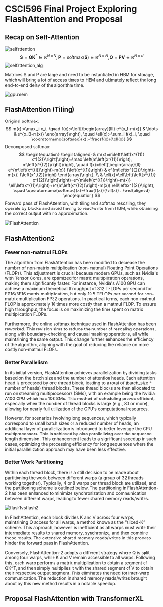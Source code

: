 

# CSCI596 Final Project Exploring FlashAttention and Proposal

## Recap on Self-Attention 

![selfattention](/Users/shichengwen/Documents/USC/CSCI596/Project/selfattention.png)
$$
\textbf{S} = \textbf{QK}^T\in\mathbb{R}^{N\times N}, \textbf{P} = \text{softmax}(\textbf{S})\in \mathbb{R}^{N\times N}, \textbf{O} = \textbf{PV}\in \mathbb{R}^{N\times d}
$$
![selfattention_alg](/Users/shichengwen/Documents/USC/CSCI596/Project/selfattention_alg.png)

Matrices S and P are large and need to be instantiated in HBM for storage, which will bring a lot of access times to HBM and ultimately reflect the long end-to-end delay of the algorithm time.

![gpumem](/Users/shichengwen/Documents/USC/CSCI596/Project/gpumem.png)







## FlashAttention (Tiling)

Original softmax:
$$
m(x):=\max _i x_i, \quad f(x):=\left[\begin{array}{lll}
e^{x_1-m(x)} & \ldots & e^{x_B-m(x)}
\end{array}\right], \quad \ell(x):=\sum_i f(x)_i, \quad \operatorname{softmax}(x):=\frac{f(x)}{\ell(x)}
$$
Decomposed softmax:
$$
\begin{equation}
\begin{aligned}
& m(x)=m\left(\left[x^{(1)} x^{(2)}\right]\right)=\max \left(m\left(x^{(1)}\right), m\left(x^{(2)}\right)\right), \quad f(x)=\left[\begin{array}{ll}
e^{m\left(x^{(1)}\right)-m(x)} f\left(x^{(1)}\right) & e^{m\left(x^{(2)}\right)-m(x)} f\left(x^{(2)}\right)
\end{array}\right], \\
& \ell(x)=\ell\left(\left[x^{(1)} x^{(2)}\right]\right)=e^{m\left(x^{(1)}\right)-m(x)} \ell\left(x^{(1)}\right)+e^{m\left(x^{(2)}\right)-m(x)} \ell\left(x^{(2)}\right), \quad \operatorname{softmax}(x)=\frac{f(x)}{\ell(x)} .
\end{aligned}
\end{equation}
$$
Forward pass of FlashAttention, with tiling and softmax rescaling, they operate by blocks and avoid having to read/write from HBM, while obtaining the correct output with no approximation.

![FlashAttention](/Users/shichengwen/Documents/USC/CSCI596/Project/FlashAttention.png)

## FlashAttention2

### Fewer non-matmul FLOPs

The algorithm from FlashAttention has been modified to decrease the number of non-matrix multiplication (non-matmul) Floating Point Operations (FLOPs). This adjustment is crucial because modern GPUs, such as Nvidia's with Tensor Cores, are optimized for matrix multiplication operations, making them significantly faster. For instance, Nvidia's A100 GPU can achieve a maximum theoretical throughput of 312 TFLOPs per second for FP16/BF16 matrix multiplication, but only 19.5 TFLOPs per second for non-matrix multiplication FP32 operations. In practical terms, each non-matmul FLOP is approximately 16 times more costly than a matmul FLOP. To ensure high throughput, the focus is on maximizing the time spent on matrix multiplication FLOPs.

Furthermore, the online softmax technique used in FlashAttention has been reworked. This revision aims to reduce the number of rescaling operations, along with boundary-checking and causal masking operations, all while maintaining the same output. This change further enhances the efficiency of the algorithm, aligning with the goal of reducing the reliance on more costly non-matmul FLOPs.

### Better Parallelism

In its initial version, FlashAttention achieves parallelization by dividing tasks based on the batch size and the number of attention heads. Each attention head is processed by one thread block, leading to a total of (batch_size * number of heads) thread blocks. These thread blocks are then allocated to run on streaming multiprocessors (SMs), with an example being the Nvidia A100 GPU which has 108 SMs. This method of scheduling proves efficient, especially when the number of thread blocks is large (e.g., 80 or more), allowing for nearly full utilization of the GPU's computational resources.

However, for scenarios involving long sequences, which typically correspond to small batch sizes or a reduced number of heads, an additional layer of parallelization is introduced to better leverage the GPU multiprocessors. This is achieved by also parallelizing over the sequence length dimension. This enhancement leads to a significant speedup in such cases, optimizing the processing efficiency for long sequences where the initial parallelization approach may have been less effective.

### Better Work Partitioning

Within each thread block, there is a still decision to be made about partitioning the work between different warps (a group of 32 threads working together). Typically, 4 or 8 warps per thread block are utilized, and the partitioning scheme is outlined below. The partitioning in FlashAttention-2 has been enhanced to minimize synchronization and communication between different warps, leading to fewer shared memory reads/writes.

![flash1vsflash2](/Users/shichengwen/Documents/USC/CSCI596/Project/flash1vsflash2.png)

In FlashAttention, each block divides K and V across four warps, maintaining Q access for all warps, a method known as the “sliced-K” scheme. This approach, however, is inefficient as all warps must write their intermediate results to shared memory, synchronize, and then combine these results. The extensive shared memory reads/writes in this process hinder the forward pass in FlashAttention.

Conversely, FlashAttention-2 adopts a different strategy where Q is split among four warps, while K and V remain accessible to all warps. Following this, each warp performs a matrix multiplication to obtain a segment of QK^T, and then simply multiplies it with the shared segment of V to obtain their respective output segment. This eliminates the need for inter-warp communication. The reduction in shared memory reads/writes brought about by this new method results in a notable speedup.

## Proposal FlashAttention with TransformerXL